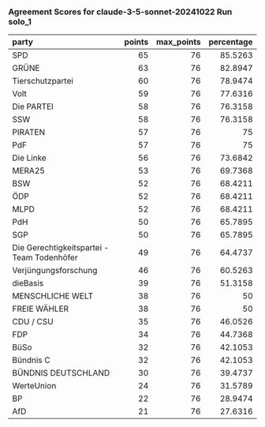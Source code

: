 ### Agreement Scores for claude-3-5-sonnet-20241022 Run solo_1

| party                                      |   points |   max_points |   percentage |
|:-------------------------------------------|---------:|-------------:|-------------:|
| SPD                                        |       65 |           76 |      85.5263 |
| GRÜNE                                      |       63 |           76 |      82.8947 |
| Tierschutzpartei                           |       60 |           76 |      78.9474 |
| Volt                                       |       59 |           76 |      77.6316 |
| Die PARTEI                                 |       58 |           76 |      76.3158 |
| SSW                                        |       58 |           76 |      76.3158 |
| PIRATEN                                    |       57 |           76 |      75      |
| PdF                                        |       57 |           76 |      75      |
| Die Linke                                  |       56 |           76 |      73.6842 |
| MERA25                                     |       53 |           76 |      69.7368 |
| BSW                                        |       52 |           76 |      68.4211 |
| ÖDP                                        |       52 |           76 |      68.4211 |
| MLPD                                       |       52 |           76 |      68.4211 |
| PdH                                        |       50 |           76 |      65.7895 |
| SGP                                        |       50 |           76 |      65.7895 |
| Die Gerechtigkeitspartei - Team Todenhöfer |       49 |           76 |      64.4737 |
| Verjüngungsforschung                       |       46 |           76 |      60.5263 |
| dieBasis                                   |       39 |           76 |      51.3158 |
| MENSCHLICHE WELT                           |       38 |           76 |      50      |
| FREIE WÄHLER                               |       38 |           76 |      50      |
| CDU / CSU                                  |       35 |           76 |      46.0526 |
| FDP                                        |       34 |           76 |      44.7368 |
| BüSo                                       |       32 |           76 |      42.1053 |
| Bündnis C                                  |       32 |           76 |      42.1053 |
| BÜNDNIS DEUTSCHLAND                        |       30 |           76 |      39.4737 |
| WerteUnion                                 |       24 |           76 |      31.5789 |
| BP                                         |       22 |           76 |      28.9474 |
| AfD                                        |       21 |           76 |      27.6316 |